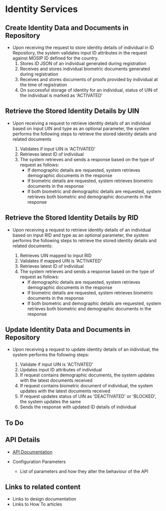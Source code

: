 # Identity Services

## Create Identity Data and Documents in Repository
* Upon receiving the request to store identity details of individual in ID Repository, the system validates input ID attributes in the request against MOSIP ID defined for the country.
    1. Stores ID JSON of an individual generated during registration
    2. Receives and stores individual biometric documents generated during registration
    3. Receives and stores documents of proofs provided by individual at the time of registration
    4. On successful storage of identity for an individual, status of UIN of the individual is marked as 'ACTIVATED'

## Retrieve the Stored Identity Details by UIN
* Upon receiving a request to retrieve identity details of an individual based on input UIN and type as an optional parameter, the system performs the following steps to retrieve the stored identity details and related documents

    1. Validates if input UIN is 'ACTIVATED'
    2. Retrieves latest ID of individual
    3. The system retrieves and sends a response based on the type of request as follows:
        * If demographic details are requested, system retrieves demographic documents in the response
        * If biometric details are requested, system retrieves biometric documents in the response
        * If both biometric and demographic details are requested, system retrieves both biometric and demographic documents in the response

## Retrieve the Stored Identity Details by RID
* Upon receiving a request to retrieve identity details of an individual based on input RID and type as an optional parameter, the system performs the following steps to retrieve the stored identity details and related documents:

    1. Retrieves UIN mapped to input RID
    2. Validates if mapped UIN is 'ACTIVATED'
    3. Retrieves latest ID of individual
    4. The system retrieves and sends a response based on the type of request as follows:
        * If demographic details are requested, system retrieves demographic documents in the response
        * If biometric details are requested, system retrieves biometric documents in the response
        * If both biometric and demographic details are requested, system retrieves both biometric and demographic documents in the response

## Update Identity Data and Documents in Repository
* Upon receiving a request to update identity details of an individual, the system performs the following steps:

    1. Validate if input UIN is 'ACTIVATED'
    2. Updates input ID attributes of individual
    3. If request contains demographic documents, the system updates with the latest documents received
    4. If request contains biometric document of individual, the system updates with the latest documents received
    5. If request updates status of UIN as 'DEACTIVATED' or 'BLOCKED', the system updates the same
    6. Sends the response with updated ID details of individual

## To Do
## API Details
 * [API Documentation](https://nayakrounak.gitbook.io/mosip-docs/v/1.2.0/modules/id-repository/Credential-Service-API-Documentation.md)

* Configuration Parameters
    * List of parameters and how they alter the behaviour of the API

## Links to related content
* Links to design documentation
* Links to How To articles

